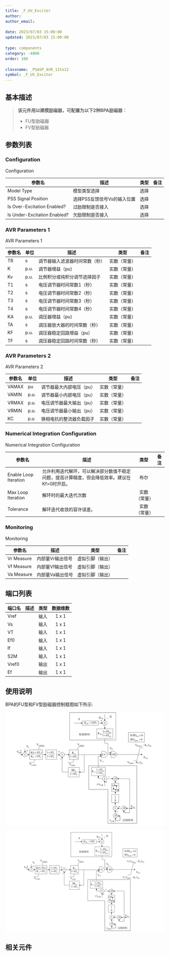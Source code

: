```yaml
---
title: _F_UV_Exciter
author:
author_email:

date: 2023/07/03 15:00:00
updated: 2023/07/03 15:00:00

type: components
category: -4000
order: 100

classname: _PSASP_AVR_11to12
symbol: _F_UV_Exciter
---
```


## 基本描述
> **该元件用以建模励磁器，可配置为以下2种BPA励磁器：**
>  + FU型励磁器
>  + FV型励磁器

## 参数列表

### Configuration

Configuration


| 参数名 |  描述 | 类型 | 备注 |
| ------ |  ---- |:----:| ---- |
| Model Type |  模型类型选择 | 选择 |  |
| PSS Signal Position |  选择PSS反馈信号Vs的输入位置 | 选择 |  |
| Is Over\-Excitation Enabled? |  过励限制是否接入 | 选择 |  |
| Is Under\-Excitation Enabled? |  欠励限制是否接入 | 选择 |  |

### AVR Parameters 1

AVR Parameters 1


| 参数名 | 单位 | 描述 | 类型 | 备注 |
| ------ | ---- | ---- |:----:| ---- |
| TR | s | 调节器输入滤波器时间常数（秒） | 实数（常量） |  |
| K | p.u. | 调节器增益（pu） | 实数（常量） |  |
| Kv | p.u. | 比例积分或纯积分调节选择因子 | 实数（常量） |  |
| T1 | s | 电压调节器时间常数1（秒） | 实数（常量） |  |
| T2 | s | 电压调节器时间常数2（秒） | 实数（常量） |  |
| T3 | s | 电压调节器时间常数3（秒） | 实数（常量） |  |
| T4 | s | 电压调节器时间常数4（秒） | 实数（常量） |  |
| KA | p.u. | 调压器增益（pu） | 实数（常量） |  |
| TA | s | 调压器放大器的时间常数（秒） | 实数（常量） |  |
| KF | p.u. | 调压器稳定回路增益（pu） | 实数（常量） |  |
| TF | s | 调压器稳定回路时间常数（秒） | 实数（常量） |  |

### AVR Parameters 2

AVR Parameters 2


| 参数名 | 单位 | 描述 | 类型 | 备注 |
| ------ | ---- | ---- |:----:| ---- |
| VAMAX | pu | 调节器最大内部电压（pu） | 实数（常量） |  |
| VAMIN | p.u. | 调节器最小内部电压（pu） | 实数（常量） |  |
| VRMAX | p.u. | 电压调节器最大输出（pu） | 实数（常量） |  |
| VRMIN | p.u. | 电压调节器最小输出（pu） | 实数（常量） |  |
| KC | p.u | 换相电抗的整流器负载因子 | 实数（常量） |  |

### Numerical Integration Configuration

Numerical Integration Configuration


| 参数名 |  描述 | 类型 | 备注 |
| ------ |  ---- |:----:| ---- |
| Enable Loop Iteration |  允许利用迭代解环，可以解决部分数值不稳定问题，提高计算精度，但会降低效率。建议在Kf>0时开启。 | 布尔 |  |
| Max Loop Iteration |  解环时的最大迭代次数 | 实数（常量） |  |
| Tolerance |  解环迭代收敛的容许误差。 | 实数（常量） |  |

### Monitoring

Monitoring


| 参数名 |  描述 | 类型 | 备注 |
| ------ |  ---- |:----:| ---- |
| Vr Measure |  内部量Vr输出信号 | 虚拟引脚（输出） |  |
| Vf Measure |  内部量Vf输出信号 | 虚拟引脚（输出） |  |
| Va Measure |  内部量Va输出信号 | 虚拟引脚（输出） |  |



## 端口列表

| 端口名 | 描述 | 类型 | 数据维数 |
| ------ | ---- |:----:|:--------:|
| Vref |  | 输入 | 1 x 1 |
| Vs |  | 输入 | 1 x 1 |
| VT |  | 输入 | 1 x 1 |
| Ef0 |  | 输入 | 1 x 1 |
| If |  | 输入 | 1 x 1 |
| S2M |  | 输入 | 1 x 1 |
| Vref0 |  | 输出 | 1 x 1 |
| Ef |  | 输出 | 1 x 1 |

## 使用说明
BPA的FU型和FV型励磁器控制框图如下所示:

![FU型励磁系统等效图](./FU.png)

![FV型励磁系统等效图](./FV.png)

## 相关元件

